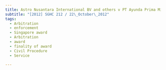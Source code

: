 ```yaml
---
title: Astro Nusantara International BV and others v PT Ayunda Prima Mitra and others
subtitle: "[2012] SGHC 212 / 22\_October\_2012"
tags:
  - Arbitration
  - enforcement
  - Singapore award
  - Arbitration
  - award
  - finality of award
  - Civil Procedure
  - Service

---
```



